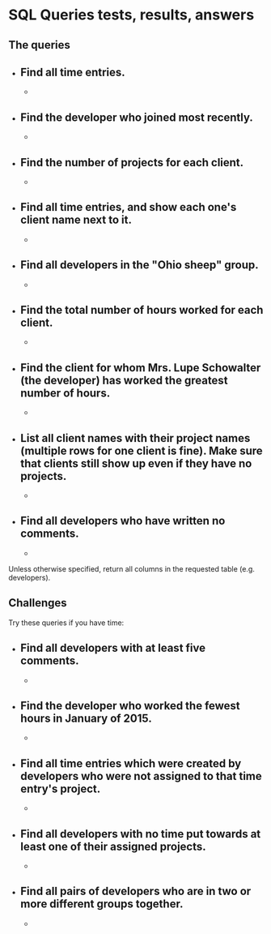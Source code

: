 # SQL Queries tests, results, answers

## The queries

- Find all time entries.
    -
    -
- Find the developer who joined most recently.
    -
    -
- Find the number of projects for each client.
    -
    -
- Find all time entries, and show each one's client name next to it.
    -
    -
- Find all developers in the "Ohio sheep" group.
    -
    -
- Find the total number of hours worked for each client.
    -
    -
- Find the client for whom Mrs. Lupe Schowalter (the developer) has worked the greatest number of hours.
    -
    -
- List all client names with their project names (multiple rows for one client is fine).  Make sure that clients still show up even if they have no projects.
    -
    -
- Find all developers who have written no comments.
    -
    -

Unless otherwise specified, return all columns in the requested table (e.g. developers).

## Challenges

Try these queries if you have time:

- Find all developers with at least five comments.
    -
    -
- Find the developer who worked the fewest hours in January of 2015.
    -
    -
- Find all time entries which were created by developers who were not assigned to that time entry's project.
    -
    -
- Find all developers with no time put towards at least one of their assigned projects.
    -
    -
- Find all pairs of developers who are in two or more different groups together.
    -
    -
